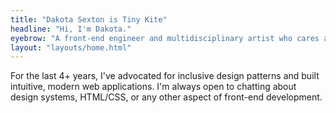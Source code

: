 ```yaml
---
title: "Dakota Sexton is Tiny Kite"
headline: "Hi, I'm Dakota."
eyebrow: "A front-end engineer and multidisciplinary artist who cares about design, accessibility, and storytelling."
layout: "layouts/home.html"
---
```


For the last 4+ years, I've advocated for inclusive design patterns and built intuitive, modern web applications. I'm always open to chatting about design systems, HTML/CSS, or any other aspect of front-end development.
